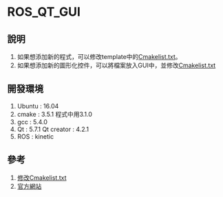 # ROS_QT_GUI
## 說明
 1. 如果想添加新的程式，可以修改template中的[Cmakelist.txt](https://github.com/EdXian/ROS_QT_GUI/blob/master/ros_qt_template/CMakeLists.txt#L43-L47)。
 2. 如果想添加新的圖形化控件，可以將檔案放入GUI中，並修改[Cmakelist.txt](https://github.com/EdXian/ROS_QT_GUI/blob/master/ros_qt_template/CMakeLists.txt#L15-L20)
## 開發環境
 1. Ubuntu : 16.04
 2. cmake : 3.5.1 程式中用3.1.0
 3. gcc : 5.4.0
 4. Qt : 5.7.1 Qt creator : 4.2.1
 5. ROS : kinetic
## 參考
 1. [修改Cmakelist.txt](https://stackoverflow.com/questions/25989448/implementing-qt-project-through-cmake)
 2. [官方網站](http://doc.qt.io/qt-5/cmake-manual.html)
